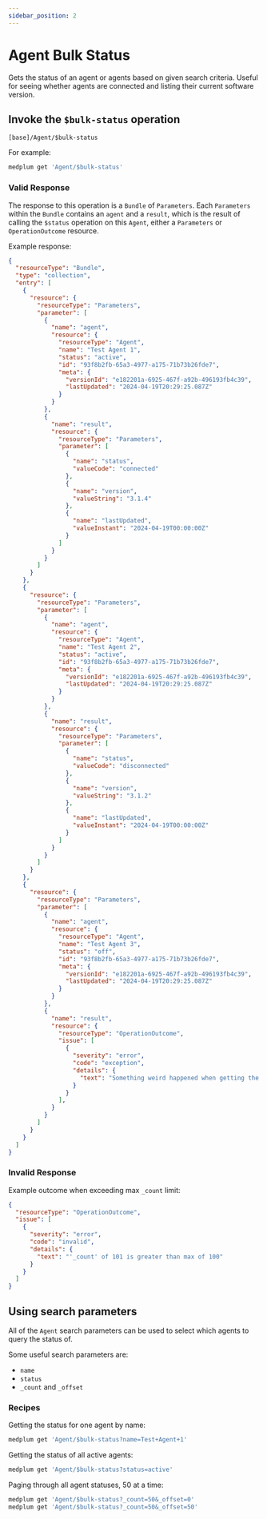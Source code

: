 ```yaml
---
sidebar_position: 2
---
```


# Agent Bulk Status

Gets the status of an agent or agents based on given search criteria. Useful for seeing whether agents are connected and listing their current software version.

## Invoke the `$bulk-status` operation

```
[base]/Agent/$bulk-status
```

For example:

```bash
medplum get 'Agent/$bulk-status'
```

### Valid Response

The response to this operation is a `Bundle` of `Parameters`. Each `Parameters` within the `Bundle` contains an `agent` and a `result`, 
which is the result of calling the `$status` operation on this `Agent`, either a `Parameters` or `OperationOutcome` resource.

Example response:

```json
{
  "resourceType": "Bundle",
  "type": "collection",
  "entry": [
    {
      "resource": {
        "resourceType": "Parameters",
        "parameter": [
          {
            "name": "agent",
            "resource": {
              "resourceType": "Agent",
              "name": "Test Agent 1",
              "status": "active",
              "id": "93f8b2fb-65a3-4977-a175-71b73b26fde7",
              "meta": {
                "versionId": "e182201a-6925-467f-a92b-496193fb4c39",
                "lastUpdated": "2024-04-19T20:29:25.087Z"
              }
            }
          },
          {
            "name": "result",
            "resource": {
              "resourceType": "Parameters",
              "parameter": [
                {
                  "name": "status",
                  "valueCode": "connected"
                },
                {
                  "name": "version",
                  "valueString": "3.1.4"
                },
                {
                  "name": "lastUpdated",
                  "valueInstant": "2024-04-19T00:00:00Z"
                }
              ]
            }
          }
        ]
      }
    },
    {
      "resource": {
        "resourceType": "Parameters",
        "parameter": [
          {
            "name": "agent",
            "resource": {
              "resourceType": "Agent",
              "name": "Test Agent 2",
              "status": "active",
              "id": "93f8b2fb-65a3-4977-a175-71b73b26fde7",
              "meta": {
                "versionId": "e182201a-6925-467f-a92b-496193fb4c39",
                "lastUpdated": "2024-04-19T20:29:25.087Z"
              }
            }
          },
          {
            "name": "result",
            "resource": {
              "resourceType": "Parameters",
              "parameter": [
                {
                  "name": "status",
                  "valueCode": "disconnected"
                },
                {
                  "name": "version",
                  "valueString": "3.1.2"
                },
                {
                  "name": "lastUpdated",
                  "valueInstant": "2024-04-19T00:00:00Z"
                }
              ]
            }
          }
        ]
      }
    },
    {
      "resource": {
        "resourceType": "Parameters",
        "parameter": [
          {
            "name": "agent",
            "resource": {
              "resourceType": "Agent",
              "name": "Test Agent 3",
              "status": "off",
              "id": "93f8b2fb-65a3-4977-a175-71b73b26fde7",
              "meta": {
                "versionId": "e182201a-6925-467f-a92b-496193fb4c39",
                "lastUpdated": "2024-04-19T20:29:25.087Z"
              }
            }
          },
          {
            "name": "result",
            "resource": {
              "resourceType": "OperationOutcome",
              "issue": [
                {
                  "severity": "error",
                  "code": "exception",
                  "details": {
                    "text": "Something weird happened when getting the status"
                  }
                }
              ],
            }
          }
        ]
      }
    }
  ]
}
```

### Invalid Response

Example outcome when exceeding max `_count` limit:

```json
{
  "resourceType": "OperationOutcome",
  "issue": [
    {
      "severity": "error",
      "code": "invalid",
      "details": {
        "text": "'_count' of 101 is greater than max of 100"
      }
    }
  ]
}
```

## Using search parameters

All of the `Agent` search parameters can be used to select which agents to query the status of.

Some useful search parameters are:
- `name`
- `status`
- `_count` and `_offset`

### Recipes

Getting the status for one agent by name:

```bash
medplum get 'Agent/$bulk-status?name=Test+Agent+1'
```

Getting the status of all active agents:

```bash
medplum get 'Agent/$bulk-status?status=active'
```

Paging through all agent statuses, 50 at a time:

```bash
medplum get 'Agent/$bulk-status?_count=50&_offset=0'
medplum get 'Agent/$bulk-status?_count=50&_offset=50'
```

